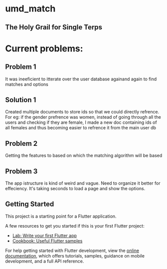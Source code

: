 # umd_match

## The Holy Grail for Single Terps

# Current problems: 

## Problem 1
It was ineeficient to itterate over the user database againand again to find matches and options 

## Solution 1
Created multiple documents to store ids so that we could directly refrence. 
For eg: if the gender prefrence was women, instead of going through all the users and checking if they are female, I made a new doc containing ids of all females and thus becoming easier to refrence it from the main user db

## Problem 2
Getting the features to based on which the matching algorithm will be based

## Problem 3
The app istructure is kind of weird and vague. Need to organize it better for effeciency. It's taking seconds to load a page and show the options.

## Getting Started

This project is a starting point for a Flutter application.

A few resources to get you started if this is your first Flutter project:

- [Lab: Write your first Flutter app](https://docs.flutter.dev/get-started/codelab)
- [Cookbook: Useful Flutter samples](https://docs.flutter.dev/cookbook)

For help getting started with Flutter development, view the
[online documentation](https://docs.flutter.dev/), which offers tutorials,
samples, guidance on mobile development, and a full API reference.
